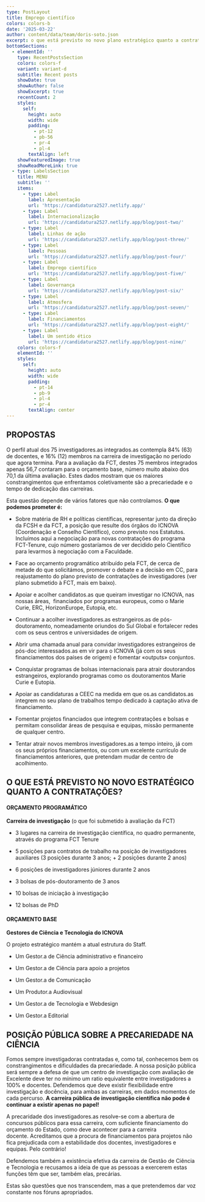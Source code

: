 ```yaml
---
type: PostLayout
title: Emprego científico
colors: colors-b
date: '2025-03-22'
author: content/data/team/doris-soto.json
excerpt: o que está previsto no novo plano estratégico quanto a contratações
bottomSections:
  - elementId: ''
    type: RecentPostsSection
    colors: colors-f
    variant: variant-d
    subtitle: Recent posts
    showDate: true
    showAuthor: false
    showExcerpt: true
    recentCount: 2
    styles:
      self:
        height: auto
        width: wide
        padding:
          - pt-12
          - pb-56
          - pr-4
          - pl-4
        textAlign: left
    showFeaturedImage: true
    showReadMoreLink: true
  - type: LabelsSection
    title: MENU
    subtitle: ''
    items:
      - type: Label
        label: Apresentação
        url: 'https://candidatura2527.netlify.app/'
      - type: Label
        label: Internacionalização
        url: 'https://candidatura2527.netlify.app/blog/post-two/'
      - type: Label
        label: Linhas de ação
        url: 'https://candidatura2527.netlify.app/blog/post-three/'
      - type: Label
        label: Pessoas
        url: 'https://candidatura2527.netlify.app/blog/post-four/'
      - type: Label
        label: Emprego científico
        url: 'https://candidatura2527.netlify.app/blog/post-five/'
      - type: Label
        label: Governança
        url: 'https://candidatura2527.netlify.app/blog/post-six/'
      - type: Label
        label: Atmosfera
        url: 'https://candidatura2527.netlify.app/blog/post-seven/'
      - type: Label
        label: Financiamentos
        url: 'https://candidatura2527.netlify.app/blog/post-eight/'
      - type: Label
        label: Um sentido ético
        url: 'https://candidatura2527.netlify.app/blog/post-nine/'
    colors: colors-f
    elementId: ''
    styles:
      self:
        height: auto
        width: wide
        padding:
          - pt-14
          - pb-9
          - pl-4
          - pr-4
        textAlign: center
---
```

## **PROPOSTAS**

O perfil atual dos 75 investigadores.as integrados.as contempla 84% (63) de docentes, e 16% (12) membros na carreira de investigação no período que agora termina. Para a avaliação da FCT, destes 75 membros integrados apenas 56,7 contaram para o orçamento base, número muito abaixo dos 70,1 da última avaliação. Estes dados mostram que os maiores constrangimentos que enfrentamos coletivamente são a precariedade e o tempo de dedicação das carreiras.

Esta questão depende de vários fatores que não controlamos. **O que podemos prometer é:**

*   Sobre matéria de RH e políticas científicas, representar junto da direção da FCSH e da FCT, a posição que resulte dos órgãos do ICNOVA (Coordenação e Conselho Científico), como previsto nos Estatutos. Incluímos aqui a negociação para novas contratações do programa FCT-Tenure, cujo número gostaríamos de ver decidido pelo Científico para levarmos à negociação com a Faculdade.

*   Face ao orçamento programático atribuído pela FCT, de cerca de metade do que solicitámos, promover o debate e a decisão em CC, para reajustamento do plano previsto de contratações de investigadores (ver plano submetido à FCT, mais em baixo).

*   Apoiar e acolher candidatos.as que queiram investigar no ICNOVA, nas nossas áreas,  financiados por programas europeus, como o Marie Curie, ERC, HorizonEurope, Eutopia, etc.

*   Continuar a acolher investigadores.as estrangeiros.as de pós-doutoramento, nomeadamente oriundos do Sul Global e fortalecer redes com os seus centros e universidades de origem.

*   Abrir uma chamada anual para convidar investigadores estrangeiros de pós-doc interessados.as em vir para o ICNOVA (já com os seus financiamentos dos países de origem) e fomentar «outputs» conjuntos.

*   Conquistar programas de bolsas internacionais para atrair doutorandos estrangeiros, explorando programas como os doutoramentos Marie Curie e Eutopia.

*   Apoiar as candidaturas a CEEC na medida em que os.as candidatos.as integrem no seu plano de trabalhos tempo dedicado à captação ativa de financiamento. 

*   Fomentar projetos financiados que integrem contratações e bolsas e permitam consolidar áreas de pesquisa e equipas, missão permanente de qualquer centro.

*   Tentar atrair novos membros investigadores.as a tempo inteiro, já com os seus próprios financiamentos, ou com um excelente currículo de financiamentos anteriores, que pretendam mudar de centro de acolhimento.

## **O QUE ESTÁ PREVISTO NO NOVO ESTRATÉGICO QUANTO A CONTRATAÇÕES?**

#### **ORÇAMENTO PROGRAMÁTICO**

**Carreira de investigação** (o que foi submetido à avaliação da FCT)

*   3 lugares na carreira de investigação científica, no quadro permanente, através do programa FCT Tenure

*   5 posições para contratos de trabalho na posição de investigadores auxiliares (3 posições durante 3 anos; + 2 posições durante 2 anos)

*   6 posições de investigadores júniores durante 2 anos

*   3 bolsas de pós-doutoramento de 3 anos

*   10 bolsas de iniciação à investigação

*   12 bolsas de PhD

#### **ORÇAMENTO BASE**

**Gestores de Ciência e Tecnologia do ICNOVA**

O projeto estratégico mantém a atual estrutura do Staff. 

*   Um Gestor.a de Ciência administrativo e financeiro

*   Um Gestor.a de Ciência para apoio a projetos

*   Um Gestor.a de Comunicação

*   Um Produtor.a Audiovisual

*   Um Gestor.a de Tecnologia e Webdesign

*   Um Gestor.a Editorial

## **POSIÇÃO PÚBLICA SOBRE A PRECARIEDADE NA CIÊNCIA**

Fomos sempre investigadoras contratadas e, como tal, conhecemos bem os constrangimentos e dificuldades da precariedade. A nossa posição pública será sempre a defesa de que um centro de investigação com avaliação de Excelente deve ter no mínimo um ratio equivalente entre investigadores a 100% e docentes. Defendemos que deve existir flexibilidade entre investigação e docência, para ambas as carreiras, em dados momentos de cada percurso. **A carreira pública de investigação científica não pode é continuar a existir apenas no papel!**

A precaridade dos investigadores.as resolve-se com a abertura de concursos públicos para essa carreira, com suficiente financiamento do orçamento do Estado, como deve acontecer para a carreira docente. Acreditamos que a procura de financiamentos para projetos não fica prejudicada com a estabilidade dos docentes, investigadores e equipas. Pelo contrário!

Defendemos também a existência efetiva da carreira de Gestão de Ciência e Tecnologia e recusamos a ideia de que as pessoas a exercerem estas funções têm que ser, também elas, precárias.

Estas são questões que nos transcendem, mas a que pretendemos dar voz constante nos fóruns apropriados.
